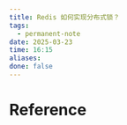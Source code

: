```yaml
---
title: Redis 如何实现分布式锁？
tags:
  - permanent-note
date: 2025-03-23
time: 16:15
aliases: 
done: false
---
```



# Reference